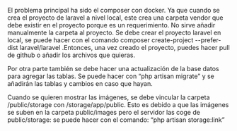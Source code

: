 El problema principal ha sido el composer con docker. Ya que cuando se crea el proyecto de laravel a nivel local, este crea una carpeta vendor que debe existir en el proyecto porque es un requerimiento. No sirve añadir manualmente la carpeta al proyecto. Se debe crear el proyecto laravel en local, se puede hacer con el comando composer create-project --prefer-dist laravel/laravel <project-name> .Entonces, una vez creado el proyecto, puedes hacer pull de github o añadir los archivos que quieras.

Por otra parte también se debe hacer una actualización de la base datos para agregar las tablas. Se puede hacer con “php artisan migrate” y se añadirán las tablas y cambios en caso que hayan.

Cuando se quieren mostrar las imágenes, se debe vincular la carpeta /public/storage con /storage/app/public. Esto es debido a que las imágenes se suben en la carpeta public/images pero el servidor las coge de public/storage: se puede hacer con el comando: “php artisan storage:link”